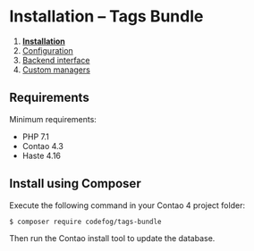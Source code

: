 # Installation – Tags Bundle

1. [**Installation**](01-installation.md)
2. [Configuration](02-config.md)
3. [Backend interface](03-backend.md)
4. [Custom managers](04-custom-managers.md)


## Requirements

Minimum requirements:

 - PHP 7.1
 - Contao 4.3
 - Haste 4.16


## Install using Composer

Execute the following command in your Contao 4 project folder:

    $ composer require codefog/tags-bundle

Then run the Contao install tool to update the database.
